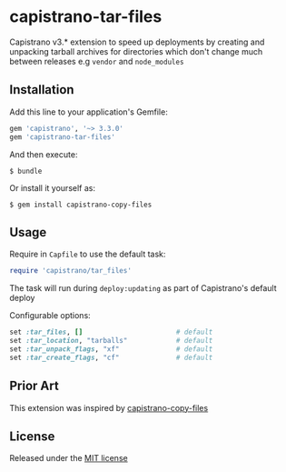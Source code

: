 capistrano-tar-files
=====================

Capistrano v3.* extension to speed up deployments by creating and unpacking tarball archives
for directories which don't change much between releases e.g `vendor` and `node_modules`

## Installation

Add this line to your application's Gemfile:

```ruby
gem 'capistrano', '~> 3.3.0'
gem 'capistrano-tar-files'
```

And then execute:

    $ bundle

Or install it yourself as:

    $ gem install capistrano-copy-files

## Usage

Require in `Capfile` to use the default task:

```ruby
require 'capistrano/tar_files'
```

The task will run during `deploy:updating` as part of Capistrano's default deploy

Configurable options:

```ruby
set :tar_files, []                       # default
set :tar_location, "tarballs"            # default
set :tar_unpack_flags, "xf"              # default
set :tar_create_flags, "cf"              # default
```

## Prior Art

This extension was inspired by [capistrano-copy-files](https://github.com/capistrano/copy-files)

## License

Released under the [MIT license](LICENSE)

